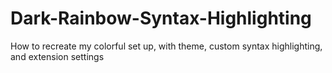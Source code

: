 # Dark-Rainbow-Syntax-Highlighting
 How to recreate my colorful set up, with theme, custom syntax highlighting, and extension settings
